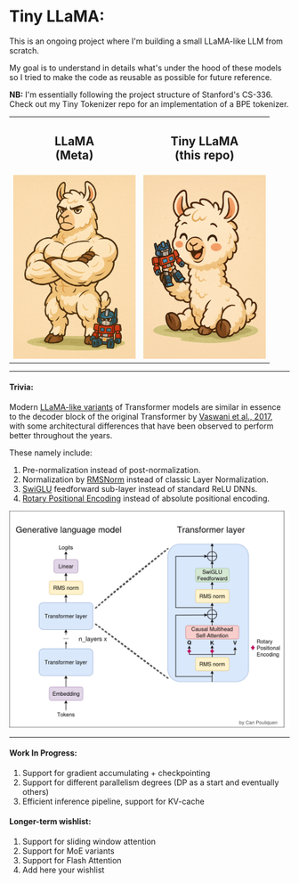 # Tiny LLaMA:
This is an ongoing project where I'm building a small LLaMA-like LLM from scratch.

My goal is to understand in details what's under the hood of these models so I tried to make the code as reusable as possible for future reference.

**NB:** I'm essentially following the project structure of Stanford's CS-336. Check out my Tiny Tokenizer repo for an implementation of a BPE tokenizer.

<p align="center">
  <table>
    <tr>
      <td align="center"><h2><b>LLaMA</b> <br/>(Meta)</h2></td>
      <td align="center"><h2><b>Tiny LLaMA</b> <br/>(this repo)</h2></td>
    </tr>
    <tr>
      <td align="center"><img src="./illus/repo_illu.png" width="220"/></td>
      <td align="center"><img src="./illus/repo_illu_2.png" width="220"/></td>
    </tr>
  </table>
</p>

---
#### Trivia:
Modern [LLaMA-like variants](https://arxiv.org/pdf/2302.13971) of Transformer models are similar in essence to the decoder block of the original Transformer by [Vaswani et al., 2017](https://arxiv.org/pdf/1706.03762), with some architectural differences that have been observed to perform better throughout the years.

These namely include:

1. Pre-normalization instead of post-normalization.
2. Normalization by [RMSNorm](https://arxiv.org/pdf/1910.07467) instead of classic Layer Normalization.
3. [SwiGLU](https://arxiv.org/pdf/2002.05202) feedforward sub-layer instead of standard ReLU DNNs.
4. [Rotary Positional Encoding](https://arxiv.org/pdf/2104.09864) instead of absolute positional encoding.

<p align="center">
      <td align="center"><img src="./illus/tiny_llama_bg.png" width="750"/></td>
</p>

---
#### Work In Progress:

1. Support for gradient accumulating + checkpointing
2. Support for different parallelism degrees (DP as a start and eventually others)
3. Efficient inference pipeline, support for KV-cache

#### Longer-term wishlist:

1. Support for sliding window attention
2. Support for MoE variants
3. Support for Flash Attention
4. Add here your wishlist
